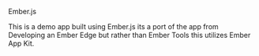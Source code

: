 Ember.js

This is a demo app built using Ember.js
its a port of the app from Developing an Ember Edge
but rather than Ember Tools this utilizes Ember App Kit.

